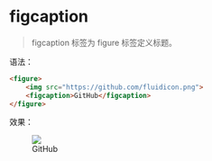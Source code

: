 # figcaption

> figcaption 标签为 figure 标签定义标题。

语法：

```html
<figure>
    <img src="https://github.com/fluidicon.png">
    <figcaption>GitHub</figcaption>
</figure>
```

效果：

<figure>
    <img src="https://github.com/fluidicon.png">
    <figcaption>GitHub</figcaption>
</figure>